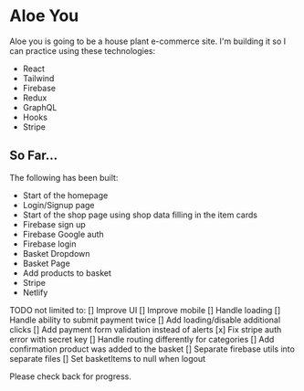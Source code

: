# Aloe You

Aloe you is going to be a house plant e-commerce site. I'm building it so I can practice using these technologies:

- React
- Tailwind
- Firebase
- Redux
- GraphQL
- Hooks
- Stripe

## So Far...

The following has been built:

- Start of the homepage
- Login/Signup page
- Start of the shop page using shop data filling in the item cards
- Firebase sign up
- Firebase Google auth
- Firebase login
- Basket Dropdown
- Basket Page
- Add products to basket
- Stripe
- Netlify

TODO not limited to:
[] Improve UI
[] Improve mobile
[] Handle loading
[] Handle ability to submit payment twice
[] Add loading/disable additional clicks
[] Add payment form validation instead of alerts
[x] Fix stripe auth error with secret key
[] Handle routing differently for categories
[] Add confirmation product was added to the basket
[] Separate firebase utils into separate files
[] Set basketItems to null when logout


Please check back for progress.
